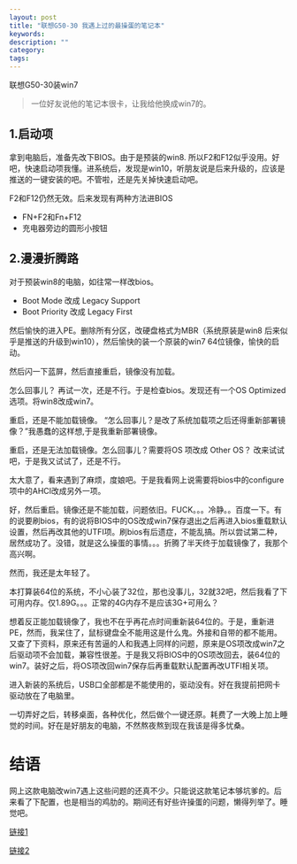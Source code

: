 ```yaml
---
layout: post
title: "联想G50-30 我遇上过的最操蛋的笔记本"
keywords: 
description: ""
category: 
tags: 
---
```


联想G50-30装win7  
>一位好友说他的笔记本很卡，让我给他换成win7的。  

## 1.启动项
拿到电脑后，准备先改下BIOS。由于是预装的win8. 所以F2和F12似乎没用。好吧，快速启动项我懂。进系统后，发现是win10，听朋友说是后来升级的，应该是推送的一键安装的吧。不管啦，还是先关掉快速启动吧。  

F2和F12仍然无效。后来发现有两种方法进BIOS  

* FN+F2和Fn+F12  
* 充电器旁边的圆形小按钮  

## 2.漫漫折腾路  

对于预装win8的电脑，如往常一样改bios。  
* Boot Mode 改成 Legacy Support  
* Boot Priority 改成 Legacy First  

然后愉快的进入PE。删除所有分区，改硬盘格式为MBR（系统原装是win8 后来似乎是推送的升级到win10），然后愉快的装一个原装的win7 64位镜像，愉快的启动。  

然后闪一下蓝屏，然后直接重启，镜像没有加载。  

怎么回事儿？  再试一次，还是不行。于是检查bios。发现还有一个OS Optimized 选项。将win8改成win7。  

重启，还是不能加载镜像。  “怎么回事儿？是改了系统加载项之后还得重新部署镜像？”我愚蠢的这样想,于是我重新部署镜像。  

重启，还是无法加载镜像。怎么回事儿？需要将OS 项改成 Other OS？ 改来试试吧，于是我又试试了，还是不行。  

太大意了，看来遇到了麻烦，度娘吧。于是我看网上说需要将bios中的configure项中的AHCI改成另外一项。  

好，然后重启。镜像还是不能加载，问题依旧。FUCK。。。冷静。。百度一下。有的说要刷bios，有的说将BIOS中的OS改成win7保存退出之后再进入bios重载默认设置，然后再改其他的UTFI项。刷bios有后遗症，不能乱搞。所以尝试第二种，居然成功了。没错，就是这么操蛋的事情。。。折腾了半天终于加载镜像了，我那个高兴啊。  

然而，我还是太年轻了。  

本打算装64位的系统，不小心装了32位，那也没事儿，32就32吧，然后我看了下可用内存。仅1.89G。。。正常的4G内存不是应该3G+可用么？  

想着反正能加载镜像了，我也不在乎再花点时间重新装64位的。于是，重新进PE，然而，我呆住了，鼠标键盘全不能用这是什么鬼。外接和自带的都不能用。又查了下资料，原来还有苦逼的人和我遇上同样的问题，原来是OS项改成win7之后驱动项不会加载，兼容性很差。于是我又将BIOS中的OS项改回去，装64位的win7。装好之后，将OS项改回win7保存后再重载默认配置再改UTFI相关项。  

进入新装的系统后，USB口全部都是不能使用的，驱动没有。好在我提前把网卡驱动放在了电脑里。  

一切弄好之后，转移桌面，各种优化，然后做个一键还原。耗费了一大晚上加上睡觉的时间。好在是好朋友的电脑，不然熬夜熬到现在我该是得多忧桑。  

# 结语  
网上这款电脑改win7遇上这些问题的还真不少。只能说这款笔记本够坑爹的。后来看了下配置，也是相当的鸡肋的。期间还有好些许操蛋的问题，懒得列举了。睡觉吧。  

[链接1][1]  

[链接2][2]  


[1]: https://www.baidu.com/s?ie=utf-8&amp;f=8&amp;rsv_bp=1&amp;rsv_idx=1&amp;tn=baidu&amp;wd=g50-30%20win&amp;oq=g50-%26lt%3B0%20%E6%94%B9win7%20%E8%BF%9B%E4%B8%8D%E5%8E%BB%E7%B3%BB%E7%BB%9F&amp;rsv_pq=9d907f7e007c06ef&amp;rsv_t=ccaeNdqLcrtn3msNprH6bymIJgRzXh2xRFydGcMSUE%2FSA%2FadQGO2azEVopc&amp;rsv_enter=1&amp;inputT=883&amp;rsv_sug3=10&amp;rsv_sug1=9&amp;rsv_sug2=0&amp;rsv_sug7=100&amp;rsv_sug4=2103
[2]: http://www.lkong.net/thread-1119514-1-1.html
